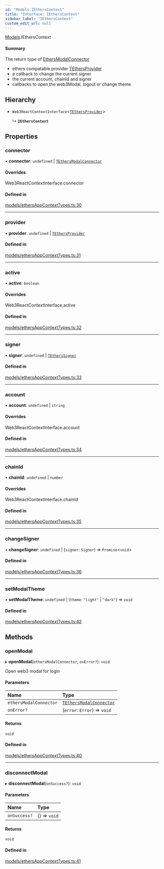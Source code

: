 ```yaml
---
id: "Models.IEthersContext"
title: "Interface: IEthersContext"
sidebar_label: "IEthersContext"
custom_edit_url: null
---
```


[Models](../modules/Models.md).IEthersContext

#### Summary
The return type of [EthersModalConnector](../classes/EthersAppContext.EthersModalConnector.md)
- ethers compatable provider [TEthersProvider](../modules/Models.md#tethersprovider)
- a callback to change the current signer
- the current account, chainId and signer
- callbacks to open the web3Modal, logout or change theme

## Hierarchy

- `Web3ReactContextInterface`<[`TEthersProvider`](../modules/Models.md#tethersprovider)\>

  ↳ **`IEthersContext`**

## Properties

### connector

• **connector**: `undefined` \| [`TEthersModalConnector`](../modules/EthersAppContext.md#tethersmodalconnector)

#### Overrides

Web3ReactContextInterface.connector

#### Defined in

[models/ethersAppContextTypes.ts:30](https://github.com/scaffold-eth/eth-hooks/blob/77f0fe7/src/models/ethersAppContextTypes.ts#L30)

___

### provider

• **provider**: `undefined` \| [`TEthersProvider`](../modules/Models.md#tethersprovider)

#### Defined in

[models/ethersAppContextTypes.ts:31](https://github.com/scaffold-eth/eth-hooks/blob/77f0fe7/src/models/ethersAppContextTypes.ts#L31)

___

### active

• **active**: `boolean`

#### Overrides

Web3ReactContextInterface.active

#### Defined in

[models/ethersAppContextTypes.ts:32](https://github.com/scaffold-eth/eth-hooks/blob/77f0fe7/src/models/ethersAppContextTypes.ts#L32)

___

### signer

• **signer**: `undefined` \| [`TEthersSigner`](../modules/Models.md#tetherssigner)

#### Defined in

[models/ethersAppContextTypes.ts:33](https://github.com/scaffold-eth/eth-hooks/blob/77f0fe7/src/models/ethersAppContextTypes.ts#L33)

___

### account

• **account**: `undefined` \| `string`

#### Overrides

Web3ReactContextInterface.account

#### Defined in

[models/ethersAppContextTypes.ts:34](https://github.com/scaffold-eth/eth-hooks/blob/77f0fe7/src/models/ethersAppContextTypes.ts#L34)

___

### chainId

• **chainId**: `undefined` \| `number`

#### Overrides

Web3ReactContextInterface.chainId

#### Defined in

[models/ethersAppContextTypes.ts:35](https://github.com/scaffold-eth/eth-hooks/blob/77f0fe7/src/models/ethersAppContextTypes.ts#L35)

___

### changeSigner

• **changeSigner**: `undefined` \| (`signer`: `Signer`) => `Promise`<`void`\>

#### Defined in

[models/ethersAppContextTypes.ts:36](https://github.com/scaffold-eth/eth-hooks/blob/77f0fe7/src/models/ethersAppContextTypes.ts#L36)

___

### setModalTheme

• **setModalTheme**: `undefined` \| (`theme`: ``"light"`` \| ``"dark"``) => `void`

#### Defined in

[models/ethersAppContextTypes.ts:42](https://github.com/scaffold-eth/eth-hooks/blob/77f0fe7/src/models/ethersAppContextTypes.ts#L42)

## Methods

### openModal

▸ **openModal**(`ethersModalConnector`, `onError?`): `void`

Open web3 modal for login

#### Parameters

| Name | Type |
| :------ | :------ |
| `ethersModalConnector` | [`TEthersModalConnector`](../modules/EthersAppContext.md#tethersmodalconnector) |
| `onError?` | (`error`: `Error`) => `void` |

#### Returns

`void`

#### Defined in

[models/ethersAppContextTypes.ts:40](https://github.com/scaffold-eth/eth-hooks/blob/77f0fe7/src/models/ethersAppContextTypes.ts#L40)

___

### disconnectModal

▸ **disconnectModal**(`onSuccess?`): `void`

#### Parameters

| Name | Type |
| :------ | :------ |
| `onSuccess?` | () => `void` |

#### Returns

`void`

#### Defined in

[models/ethersAppContextTypes.ts:41](https://github.com/scaffold-eth/eth-hooks/blob/77f0fe7/src/models/ethersAppContextTypes.ts#L41)
